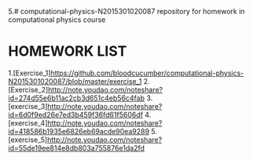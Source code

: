5.# computational-physics-N2015301020087
repository for homework in computational physics course
# HOMEWORK LIST
  1.[Exercise_1]https://github.com/bloodcucumber/computational-physics-N2015301020087/blob/master/exercise_1
  2.[Exercise_2]http://note.youdao.com/noteshare?id=274d55e6b11ac2cb3d651c4eb56c4fab
  3.[exercise_3]http://note.youdao.com/noteshare?id=6d0f9ed26e7ed3b459f36fd61f5606df
  4.[exercise_4]http://note.youdao.com/noteshare?id=418586b1935e6826eb69acde90ea9289
  5.[exercise_5]http://note.youdao.com/noteshare?id=55de19ee814e8db803a755876e1da2fd
